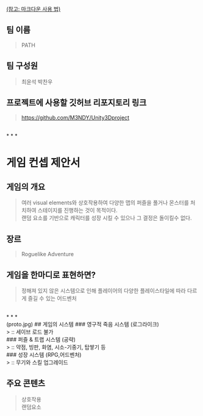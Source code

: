 [(참고: 마크다운 사용 법)](https://gist.github.com/ihoneymon/652be052a0727ad59601)

## 팀 이름 
> PATH

## 팀 구성원 
> 최윤석 박찬우

## 프로젝트에 사용할 깃허브 리포지토리 링크
> https://github.com/M3NDY/Unity3Dproject
 <br/>
* * *
 <br/>
 
# 게임 컨셉 제안서 

## 게임의 개요
> 여러 visual elements와 상호작용하여 다양한 맵의 퍼즐을 풀거나 몬스터를 처치하여 스테이지를 진행하는 것이 목적이다. <br/>
> 랜덤 요소를 기반으로 캐릭터를 성장 시킬 수 있으나 그 결정은 돌이킬수 없다.

## 장르 
> Roguelike Adventure

## 게임을 한마디로 표현하면?
> 정해져 있지 않은 시스템으로 인해 플레이어의 다양한 플레이스타일에 따라 다르게 즐길 수 있는 어드벤처
 <br/>
* * *
 <br/>
 (proto.jpg)
## 게임의 시스템
### 영구적 죽음 시스템 (로그라이크) <br/>
> :: 세이브 로드 불가 <br/>
### 퍼즐 & 트랩 시스템 (공략) <br/>
> :: 약점, 빙판, 화염, 시소-기중기, 탑쌓기 등 <br/>
### 성장 시스템 (RPG,어드벤처) <br/>
> :: 무기와 스킬 업그레이드 <br/>

## 주요 콘텐츠
> 상호작용  <br/>
> 랜덤요소

